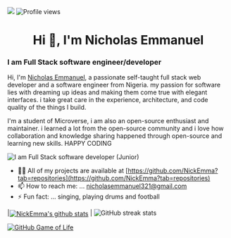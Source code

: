 ![](https://img.shields.io/badge/Microverse-blueviolet)
![Profile views](https://gpvc.arturio.dev/NickEmma) 

<h1 align="center">Hi 👋, I'm Nicholas Emmanuel</h1>

### I am Full Stack software engineer/developer
Hi, I'm [Nicholas Emmanuel](https://NickEmma.me/), a passionate self-taught full stack web developer and a software engineer from Nigeria. my passion for software lies with dreaming up ideas and making them come true with elegant interfaces. i take great care in the experience, architecture, and code quality of the things I build.

I'm a student of Microverse, i am also an open-source enthusiast and maintainer. i learned a lot from the open-source community and i love how collaboration and knowledge sharing happened through open-source and learning new skills. HAPPY CODING 


![I am Full Stack software developer (Junior)](https://i.pinimg.com/originals/3e/9d/52/3e9d52bc38fa287a4cf10dcf8139076d.gif)

- 👨‍💻 All of my projects are available at [https://github.com/NickEmma?tab=repositories](https://github.com/NickEmma?tab=repositories)
- 📫 How to reach me: ... nicholasemmanuel321@gmail.com
- ⚡ Fun fact: ... singing, playing drums and football

|<a href="https://github.com/NickEmma/github-readme-stats"><img align="center" src="https://github-readme-stats.vercel.app/api?username=NickEmma&show_icons=true&include_all_commits=true&theme=buefy&hide_border=true" alt="NickEmma's github stats" /></a> |
![GitHub streak stats](https://github-readme-streak-stats.herokuapp.com/?user=NickEmma) 

<!-- <a href="https://github.com/NickEmma/github-readme-stats"><img align="center" src="https://github-readme-stats.vercel.app/api/top-langs/?username=NickEmma&layout=compact&theme=buefy&hide_border=true" /></a> | -->

[![GitHub Game of Life](https://github4life.herokuapp.com/NickEmma.gif?z=6)](https://github4life.herokuapp.com/NickEmma)
